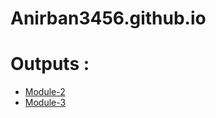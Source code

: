 # Anirban3456.github.io
# Outputs :

* [Module-2](https://github.com/Anirban3456/Anirban3456.github.io/blob/7aa722df65a25f468d2df65344f3d9b685b7d572/module_2_index.html)
* [Module-3](https://github.com/Anirban3456/Anirban3456.github.io/blob/3b8e8ecacba20b1e6db085d608058f936fb7a2a5/module_3_index.html)
